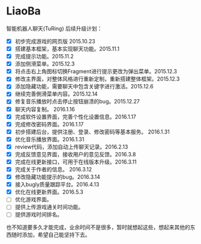 # LiaoBa
智能机器人聊天(TuRing)
后续升级计划：
- [x] 初步完成游戏的网页版 2015.10.23
- [x] 搭建基本框架，基本实现聊天功能。2015.11.1
- [x] 完成提示功能。2015.11.2
- [x] 添加侧滑菜单。2015.12.3
- [x] 将点击右上角图标切换Fragment进行提示更改为弹出菜单。2015.12.3
- [x] 修改主界面，对整体风格进行重新定制，重新搭建整体框架。2015.12.3
- [x] 添加隐藏功能，需要聊天中包含关键字进行激活。2015.12.6
- [x] 继续完善側滑菜单内容。2015.12.14
- [x] 修复音乐播放时点击停止按钮崩溃的bug。2015.12.27
- [x] 聊天内容复制。 2016.1.16
- [x] 完成软件设置界面，完善个性化设置信息。2016.1.17
- [x] 完成修改密码界面。2016.1.17
- [x] 初步搭建后台，提供注册、登录、修改密码等基本服务。 2016.1.31
- [x] 优化音乐播放界面。2016.1.31
- [x] review代码，添加自动上传聊天记录。2016.2.13
- [x] 完成反馈意见界面，接收用户的意见反馈。2016.3.8
- [x] 完成在线更新接口，可用于在线版本升级。2016.3.11
- [x] 完成关于作者的信息。 2016.3.12
- [x] 修改隐藏功能提示的bug。2016.3.14
- [x] 接入bugly质量跟踪平台。2016.4.13
- [x] 优化在线更新界面。2016.5.3
- [ ] 优化游戏界面。
- [ ] 提供上传游戏通关时间功能。
- [ ] 提供游戏时间排名。

也不知道要多久才能完成，业余时间不是很多，暂时就想起这些，想起来其他的东西随时添加，希望自己能坚持下去。
